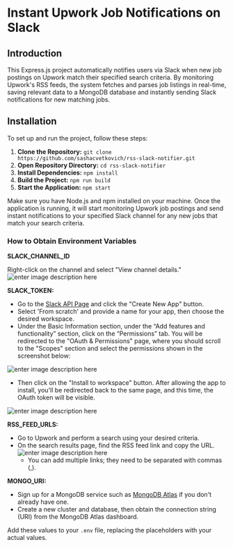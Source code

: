 
# Instant Upwork Job Notifications on Slack

## Introduction

This Express.js project automatically notifies users via Slack when new job postings on Upwork match their specified search criteria. By monitoring Upwork's RSS feeds, the system fetches and parses job listings in real-time, saving relevant data to a MongoDB database and instantly sending Slack notifications for new matching jobs.

## Installation
To set up and run the project, follow these steps:

1. **Clone the Repository:** `git clone https://github.com/sashacvetkovich/rss-slack-notifier.git`
2. **Open Repository Directory:** `cd rss-slack-notifier`
3. **Install Dependencies:** `npm install`
4. **Build the Project:** `npm run build`
5. **Start the Application:** `npm start`

Make sure you have Node.js and npm installed on your machine. Once the application is running, it will start monitoring Upwork job postings and send instant notifications to your specified Slack channel for any new jobs that match your search criteria.

### How to Obtain Environment Variables

**SLACK_CHANNEL_ID**

Right-click on the channel and select "View channel details."
![enter image description here](https://i.ibb.co/1TWCB88/Screenshot-from-2024-06-18-17-04-14.jpg)

**SLACK_TOKEN:**
- Go to the [Slack API Page](https://api.slack.com/apps) and click the "Create New App" button.
- Select 'From scratch' and provide a name for your app, then choose the desired workspace.
- Under the Basic Information section, under the “Add features and functionality” section, click on the “Permissions” tab. You will be redirected to the "OAuth & Permissions" page, where you should scroll to the "Scopes" section and select the permissions shown in the screenshot below:
  
![enter image description here](https://i.ibb.co/y0nyns2/Screenshot-from-2024-06-18-16-39-52.png)
- Then click on the "Install to workspace" button. After allowing the app to install, you'll be redirected back to the same page, and this time, the OAuth token will be visible.

![enter image description here](https://i.ibb.co/52fKk9v/cbf2wmj31f3vqijzyn6y.png)
  
**RSS_FEED_URLS:**
- Go to Upwork and perform a search using your desired criteria.
- On the search results page, find the RSS feed link and copy the URL.
![enter image description here](https://i.ibb.co/5FwFLYY/Screenshot-from-2024-06-18-16-49-34.jpg)
  - You can add multiple links; they need to be separated with commas (,).

**MONGO_URI:**
- Sign up for a MongoDB service such as [MongoDB Atlas](https://www.mongodb.com/cloud/atlas) if you don't already have one.
- Create a new cluster and database, then obtain the connection string (URI) from the MongoDB Atlas dashboard.

Add these values to your `.env` file, replacing the placeholders with your actual values.
